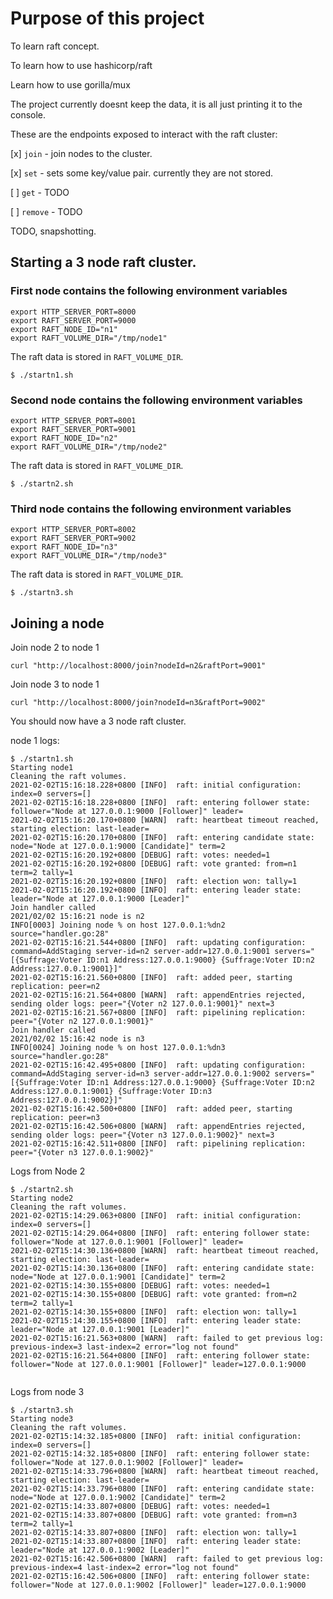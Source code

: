 # Purpose of this project

To learn raft concept.

To learn how to use hashicorp/raft 

Learn how to use gorilla/mux

The project currently doesnt keep the data, it is all just printing it to the console.

These are the endpoints exposed to interact with the raft cluster:

[x] `join` - join nodes to the cluster.

[x] `set` - sets some key/value pair.  currently they are not stored.

[ ] `get` - TODO

[ ] `remove` - TODO


TODO, snapshotting.
## Starting a 3 node raft cluster.

### First node contains the following environment variables

```shell
export HTTP_SERVER_PORT=8000
export RAFT_SERVER_PORT=9000
export RAFT_NODE_ID="n1"
export RAFT_VOLUME_DIR="/tmp/node1"
```
The raft data is stored in `RAFT_VOLUME_DIR`.


```
$ ./startn1.sh
```


### Second node contains the following environment variables

```shell
export HTTP_SERVER_PORT=8001
export RAFT_SERVER_PORT=9001
export RAFT_NODE_ID="n2"
export RAFT_VOLUME_DIR="/tmp/node2"
```
The raft data is stored in `RAFT_VOLUME_DIR`.


```
$ ./startn2.sh
```


### Third node contains the following environment variables

```shell
export HTTP_SERVER_PORT=8002
export RAFT_SERVER_PORT=9002
export RAFT_NODE_ID="n3"
export RAFT_VOLUME_DIR="/tmp/node3"
```
The raft data is stored in `RAFT_VOLUME_DIR`.


```
$ ./startn3.sh
```

## Joining a node

Join node 2 to node 1

`curl "http://localhost:8000/join?nodeId=n2&raftPort=9001"`

Join node 3 to node 1

`curl "http://localhost:8000/join?nodeId=n3&raftPort=9002"`

You should now have a 3 node raft cluster.

node 1 logs:

```console
$ ./startn1.sh 
Starting node1
Cleaning the raft volumes.
2021-02-02T15:16:18.228+0800 [INFO]  raft: initial configuration: index=0 servers=[]
2021-02-02T15:16:18.228+0800 [INFO]  raft: entering follower state: follower="Node at 127.0.0.1:9000 [Follower]" leader=
2021-02-02T15:16:20.170+0800 [WARN]  raft: heartbeat timeout reached, starting election: last-leader=
2021-02-02T15:16:20.170+0800 [INFO]  raft: entering candidate state: node="Node at 127.0.0.1:9000 [Candidate]" term=2
2021-02-02T15:16:20.192+0800 [DEBUG] raft: votes: needed=1
2021-02-02T15:16:20.192+0800 [DEBUG] raft: vote granted: from=n1 term=2 tally=1
2021-02-02T15:16:20.192+0800 [INFO]  raft: election won: tally=1
2021-02-02T15:16:20.192+0800 [INFO]  raft: entering leader state: leader="Node at 127.0.0.1:9000 [Leader]"
Join handler called
2021/02/02 15:16:21 node is n2
INFO[0003] Joining node % on host 127.0.0.1:%dn2         source="handler.go:28"
2021-02-02T15:16:21.544+0800 [INFO]  raft: updating configuration: command=AddStaging server-id=n2 server-addr=127.0.0.1:9001 servers="[{Suffrage:Voter ID:n1 Address:127.0.0.1:9000} {Suffrage:Voter ID:n2 Address:127.0.0.1:9001}]"
2021-02-02T15:16:21.560+0800 [INFO]  raft: added peer, starting replication: peer=n2
2021-02-02T15:16:21.564+0800 [WARN]  raft: appendEntries rejected, sending older logs: peer="{Voter n2 127.0.0.1:9001}" next=3
2021-02-02T15:16:21.567+0800 [INFO]  raft: pipelining replication: peer="{Voter n2 127.0.0.1:9001}"
Join handler called
2021/02/02 15:16:42 node is n3
INFO[0024] Joining node % on host 127.0.0.1:%dn3         source="handler.go:28"
2021-02-02T15:16:42.495+0800 [INFO]  raft: updating configuration: command=AddStaging server-id=n3 server-addr=127.0.0.1:9002 servers="[{Suffrage:Voter ID:n1 Address:127.0.0.1:9000} {Suffrage:Voter ID:n2 Address:127.0.0.1:9001} {Suffrage:Voter ID:n3 Address:127.0.0.1:9002}]"
2021-02-02T15:16:42.500+0800 [INFO]  raft: added peer, starting replication: peer=n3
2021-02-02T15:16:42.506+0800 [WARN]  raft: appendEntries rejected, sending older logs: peer="{Voter n3 127.0.0.1:9002}" next=3
2021-02-02T15:16:42.511+0800 [INFO]  raft: pipelining replication: peer="{Voter n3 127.0.0.1:9002}"
```

Logs from Node 2

```console
$ ./startn2.sh 
Starting node2
Cleaning the raft volumes.
2021-02-02T15:14:29.063+0800 [INFO]  raft: initial configuration: index=0 servers=[]
2021-02-02T15:14:29.064+0800 [INFO]  raft: entering follower state: follower="Node at 127.0.0.1:9001 [Follower]" leader=
2021-02-02T15:14:30.136+0800 [WARN]  raft: heartbeat timeout reached, starting election: last-leader=
2021-02-02T15:14:30.136+0800 [INFO]  raft: entering candidate state: node="Node at 127.0.0.1:9001 [Candidate]" term=2
2021-02-02T15:14:30.155+0800 [DEBUG] raft: votes: needed=1
2021-02-02T15:14:30.155+0800 [DEBUG] raft: vote granted: from=n2 term=2 tally=1
2021-02-02T15:14:30.155+0800 [INFO]  raft: election won: tally=1
2021-02-02T15:14:30.155+0800 [INFO]  raft: entering leader state: leader="Node at 127.0.0.1:9001 [Leader]"
2021-02-02T15:16:21.563+0800 [WARN]  raft: failed to get previous log: previous-index=3 last-index=2 error="log not found"
2021-02-02T15:16:21.564+0800 [INFO]  raft: entering follower state: follower="Node at 127.0.0.1:9001 [Follower]" leader=127.0.0.1:9000


```

Logs from node 3

```console
$ ./startn3.sh 
Starting node3
Cleaning the raft volumes.
2021-02-02T15:14:32.185+0800 [INFO]  raft: initial configuration: index=0 servers=[]
2021-02-02T15:14:32.185+0800 [INFO]  raft: entering follower state: follower="Node at 127.0.0.1:9002 [Follower]" leader=
2021-02-02T15:14:33.796+0800 [WARN]  raft: heartbeat timeout reached, starting election: last-leader=
2021-02-02T15:14:33.796+0800 [INFO]  raft: entering candidate state: node="Node at 127.0.0.1:9002 [Candidate]" term=2
2021-02-02T15:14:33.807+0800 [DEBUG] raft: votes: needed=1
2021-02-02T15:14:33.807+0800 [DEBUG] raft: vote granted: from=n3 term=2 tally=1
2021-02-02T15:14:33.807+0800 [INFO]  raft: election won: tally=1
2021-02-02T15:14:33.807+0800 [INFO]  raft: entering leader state: leader="Node at 127.0.0.1:9002 [Leader]"
2021-02-02T15:16:42.506+0800 [WARN]  raft: failed to get previous log: previous-index=4 last-index=2 error="log not found"
2021-02-02T15:16:42.506+0800 [INFO]  raft: entering follower state: follower="Node at 127.0.0.1:9002 [Follower]" leader=127.0.0.1:9000
```

